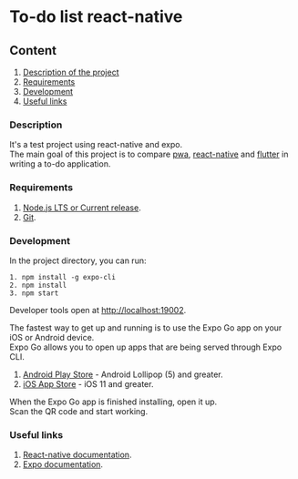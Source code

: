 # To-do list react-native

## Content

1. [Description of the project](#description)
2. [Requirements](#requirements)
3. [Development](#development)
4. [Useful links](#useful-links)

### Description

It's a test project using react-native and expo.<br />
The main goal of this project is to compare [pwa](https://github.com/vdyakov/todo-list-react), [react-native](https://github.com/vdyakov/todo-list-react-native) and [flutter](https://github.com/vdyakov/todo-list-flutter) in writing a to-do application.

### Requirements

1. [Node.js LTS or Current release](https://nodejs.org).
2. [Git](https://git-scm.com/).

### Development

In the project directory, you can run:

```
1. npm install -g expo-cli
2. npm install
3. npm start
```

Developer tools open at [http://localhost:19002](http://localhost:19002).

The fastest way to get up and running is to use the Expo Go app on your iOS or Android device.<br />
Expo Go allows you to open up apps that are being served through Expo CLI.
1. [Android Play Store](https://play.google.com/store/apps/details?id=host.exp.exponent) - Android Lollipop (5) and greater.
2. [iOS App Store](https://itunes.com/apps/exponent) - iOS 11 and greater.

When the Expo Go app is finished installing, open it up.<br />
Scan the QR code and start working.

### Useful links

1. [React-native documentation](https://reactnative.dev/docs/getting-started).
1. [Expo documentation](https://docs.expo.io/).
